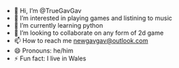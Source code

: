 - 👋 Hi, I’m @TrueGavGav
- 👀 I’m interested in playing games and listining to music
- 🌱 I’m currently learning python
- 💞️ I’m looking to collaborate on any form of 2d game
- 📫 How to reach me newgavgav@outlook.com
- 😄 Pronouns: he/him
- ⚡ Fun fact: I live in Wales

<!---
TrueGavGav/TrueGavGav is a ✨ special ✨ repository because its `README.md` (this file) appears on your GitHub profile.
You can click the Preview link to take a look at your changes.
--->
